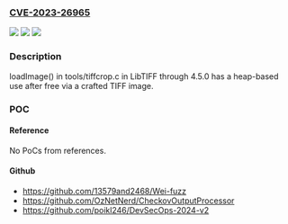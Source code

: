 ### [CVE-2023-26965](https://cve.mitre.org/cgi-bin/cvename.cgi?name=CVE-2023-26965)
![](https://img.shields.io/static/v1?label=Product&message=n%2Fa&color=blue)
![](https://img.shields.io/static/v1?label=Version&message=n%2Fa&color=blue)
![](https://img.shields.io/static/v1?label=Vulnerability&message=n%2Fa&color=brighgreen)

### Description

loadImage() in tools/tiffcrop.c in LibTIFF through 4.5.0 has a heap-based use after free via a crafted TIFF image.

### POC

#### Reference
No PoCs from references.

#### Github
- https://github.com/13579and2468/Wei-fuzz
- https://github.com/OzNetNerd/CheckovOutputProcessor
- https://github.com/poikl246/DevSecOps-2024-v2


